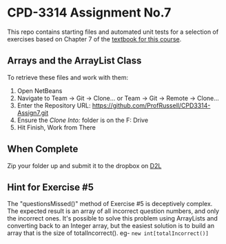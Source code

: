 # CPD-3314 Assignment No.7

This repo contains starting files and automated unit tests for a selection of exercises based on Chapter 7 of the [textbook for this course](http://www.pearsonhighered.com/educator/product/Starting-Out-with-Java-From-Control-Structures-through-Objects-5E/9780132855839.page).

## Arrays and the ArrayList Class

To retrieve these files and work with them:

1. Open NetBeans
2. Navigate to Team -> Git -> Clone... or Team -> Git -> Remote -> Clone...
3. Enter the Repository URL: https://github.com/ProfRussell/CPD3314-Assign7.git
4. Ensure the *Clone Into:* folder is on the F: Drive
5. Hit Finish, Work from There

## When Complete

Zip your folder up and submit it to the dropbox on [D2L](https://d2l.lambtoncollege.ca)

## Hint for Exercise #5

The "questionsMissed()" method of Exercise #5 is deceptively complex. The expected result is an array of all incorrect question numbers, and only the incorrect ones. It's possible to solve this problem using ArrayLists and converting back to an Integer array, but the easiest solution is to build an array that is the size of totalIncorrect(). eg- `new int[totalIncorrect()]`

